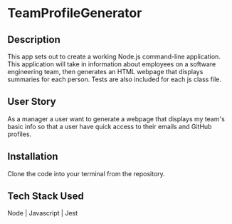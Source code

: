# TeamProfileGenerator

## Description

This app sets out to create a working Node.js command-line application. This application will take in information about employees on a software engineering team, then generates an HTML webpage that displays summaries for each person. Tests are also included for each js class file.

## User Story

As a manager a user want to generate a webpage that displays my team's basic info so that a user have quick access to their emails and GitHub profiles.

## Installation

Clone the code into your terminal from the repository.

## Tech Stack Used

  Node | Javascript | Jest